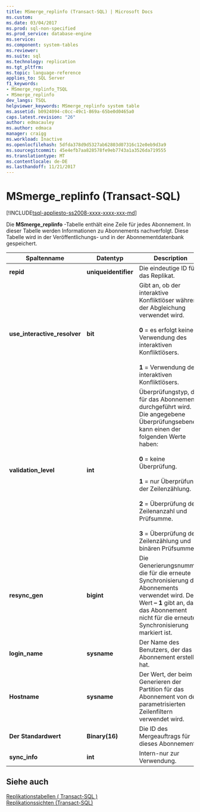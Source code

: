 ```yaml
---
title: MSmerge_replinfo (Transact-SQL) | Microsoft Docs
ms.custom: 
ms.date: 03/04/2017
ms.prod: sql-non-specified
ms.prod_service: database-engine
ms.service: 
ms.component: system-tables
ms.reviewer: 
ms.suite: sql
ms.technology: replication
ms.tgt_pltfrm: 
ms.topic: language-reference
applies_to: SQL Server
f1_keywords:
- MSmerge_replinfo_TSQL
- MSmerge_replinfo
dev_langs: TSQL
helpviewer_keywords: MSmerge_replinfo system table
ms.assetid: b0924094-c0cc-49c1-869a-65be0d0465a0
caps.latest.revision: "26"
author: edmacauley
ms.author: edmaca
manager: craigg
ms.workload: Inactive
ms.openlocfilehash: 5dfda378d9d5327ab62803d07316c12e0eb9d3a9
ms.sourcegitcommit: 45e4efb7aa828578fe9eb7743a1a3526da719555
ms.translationtype: MT
ms.contentlocale: de-DE
ms.lasthandoff: 11/21/2017
---
```

# <a name="msmergereplinfo-transact-sql"></a>MSmerge_replinfo (Transact-SQL)
[!INCLUDE[tsql-appliesto-ss2008-xxxx-xxxx-xxx-md](../../includes/tsql-appliesto-ss2008-xxxx-xxxx-xxx-md.md)]

  Die **MSmerge_replinfo** -Tabelle enthält eine Zeile für jedes Abonnement. In dieser Tabelle werden Informationen zu Abonnements nachverfolgt. Diese Tabelle wird in der Veröffentlichungs- und in der Abonnementdatenbank gespeichert.  
  
|Spaltenname|Datentyp|Description|  
|-----------------|---------------|-----------------|  
|**repid**|**uniqueidentifier**|Die eindeutige ID für das Replikat.|  
|**use_interactive_resolver**|**bit**|Gibt an, ob der interaktive Konfliktlöser während der Abgleichung verwendet wird.<br /><br /> **0** = es erfolgt keine Verwendung des interaktiven Konfliktlösers.<br /><br /> **1** = Verwendung des interaktiven Konfliktlösers.|  
|**validation_level**|**int**|Überprüfungstyp, der für das Abonnement durchgeführt wird. Die angegebene Überprüfungsebene kann einen der folgenden Werte haben:<br /><br /> **0** = keine Überprüfung.<br /><br /> **1** = nur Überprüfung der Zeilenzählung.<br /><br /> **2** = Überprüfung der Zeilenanzahl und Prüfsumme.<br /><br /> **3** = Überprüfung der Zeilenzählung und binären Prüfsumme.|  
|**resync_gen**|**bigint**|Die Generierungsnummer, die für die erneute Synchronisierung des Abonnements verwendet wird. Der Wert **– 1** gibt an, dass das Abonnement nicht für die erneute Synchronisierung markiert ist.|  
|**login_name**|**sysname**|Der Name des Benutzers, der das Abonnement erstellt hat.|  
|**Hostname**|**sysname**|Der Wert, der beim Generieren der Partition für das Abonnement von den parametrisierten Zeilenfiltern verwendet wird.|  
|**Der Standardwert**|**Binary(16)**|Die ID des Mergeauftrags für dieses Abonnement.|  
|**sync_info**|**int**|Intern-nur zur Verwendung.|  
  
## <a name="see-also"></a>Siehe auch  
 [Replikationstabellen &#40; Transact-SQL &#41;](../../relational-databases/system-tables/replication-tables-transact-sql.md)   
 [Replikationssichten &#40;Transact-SQL&#41;](../../relational-databases/system-views/replication-views-transact-sql.md)  
  
  
